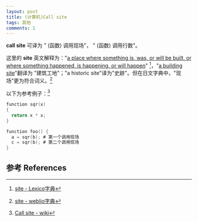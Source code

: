 ```yaml
---
layout: post
title: (计算机)Call site
tags: 其他
comments: 1
---
```


**call site** 可译为 " (函数) 调用现场"， " (函数) 调用行数"。

这里的 **site** 英文解释为："<u>a place where something is, was, or will be built, or where something happened, is happening, or will happen</u>" [^1]，"<u>a building site</u>"翻译为 "建筑工地"；"a historic site"译为"史跡"。但在日文字典中，"现场"更为符合词义。[^2]

以下为参考例子：[^3]

```go
function sqr(x)
{
  return x * x;
}

function foo() {
  a = sqr(b); # 第一个调用现场
  c = sqr(b); # 第二个调用现场
}
```

## 参考 References

[^1]: [site - Lexico字典](https://www.lexico.com/en/definition/site) 
[^2]: [site - weblio字典](https://ejje.weblio.jp/sentence/content/site)
[^3]: [Call site - wiki](https://en.wikipedia.org/wiki/Call_site)





